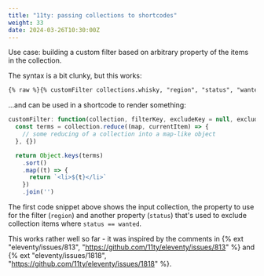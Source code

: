 ```yaml
---
title: "11ty: passing collections to shortcodes"
weight: 33
date: 2024-03-26T10:30:00Z
---
```


Use case: building a custom filter based on arbitrary property of the items in the collection.

The syntax is a bit clunky, but this works:

```html
{% raw %}{% customFilter collections.whisky, "region", "status", "wanted" %}{% endraw %}
```

...and can be used in a shortcode to render something:

```js
customFilter: function(collection, filterKey, excludeKey = null, excludeValue = null) {
  const terms = collection.reduce((map, currentItem) => {
    // some reducing of a collection into a map-like object
  }, {})

  return Object.keys(terms)
    .sort()
    .map((t) => {
      return `<li>${t}</li>`
    })
    .join('')
```

The first code snippet above shows the input collection, the property to use for the filter (`region`) and another property (`status`) that's used to exclude collection items where `status == wanted`.

This works rather well so far - it was inspired by the comments in {% ext "eleventy/issues/813", "https://github.com/11ty/eleventy/issues/813" %} and {% ext "eleventy/issues/1818", "https://github.com/11ty/eleventy/issues/1818" %}.
